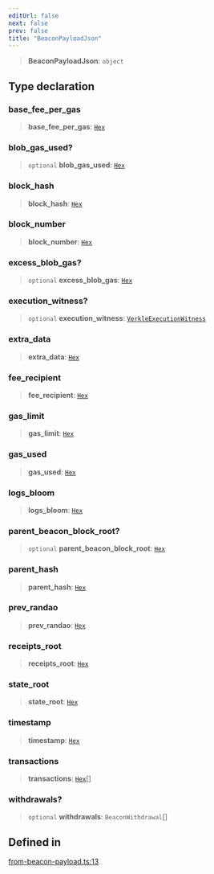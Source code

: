 ```yaml
---
editUrl: false
next: false
prev: false
title: "BeaconPayloadJson"
---
```


> **BeaconPayloadJson**: `object`

## Type declaration

### base\_fee\_per\_gas

> **base\_fee\_per\_gas**: [`Hex`](/reference/tevm/utils/type-aliases/hex/)

### blob\_gas\_used?

> `optional` **blob\_gas\_used**: [`Hex`](/reference/tevm/utils/type-aliases/hex/)

### block\_hash

> **block\_hash**: [`Hex`](/reference/tevm/utils/type-aliases/hex/)

### block\_number

> **block\_number**: [`Hex`](/reference/tevm/utils/type-aliases/hex/)

### excess\_blob\_gas?

> `optional` **excess\_blob\_gas**: [`Hex`](/reference/tevm/utils/type-aliases/hex/)

### execution\_witness?

> `optional` **execution\_witness**: [`VerkleExecutionWitness`](/reference/tevm/block/interfaces/verkleexecutionwitness/)

### extra\_data

> **extra\_data**: [`Hex`](/reference/tevm/utils/type-aliases/hex/)

### fee\_recipient

> **fee\_recipient**: [`Hex`](/reference/tevm/utils/type-aliases/hex/)

### gas\_limit

> **gas\_limit**: [`Hex`](/reference/tevm/utils/type-aliases/hex/)

### gas\_used

> **gas\_used**: [`Hex`](/reference/tevm/utils/type-aliases/hex/)

### logs\_bloom

> **logs\_bloom**: [`Hex`](/reference/tevm/utils/type-aliases/hex/)

### parent\_beacon\_block\_root?

> `optional` **parent\_beacon\_block\_root**: [`Hex`](/reference/tevm/utils/type-aliases/hex/)

### parent\_hash

> **parent\_hash**: [`Hex`](/reference/tevm/utils/type-aliases/hex/)

### prev\_randao

> **prev\_randao**: [`Hex`](/reference/tevm/utils/type-aliases/hex/)

### receipts\_root

> **receipts\_root**: [`Hex`](/reference/tevm/utils/type-aliases/hex/)

### state\_root

> **state\_root**: [`Hex`](/reference/tevm/utils/type-aliases/hex/)

### timestamp

> **timestamp**: [`Hex`](/reference/tevm/utils/type-aliases/hex/)

### transactions

> **transactions**: [`Hex`](/reference/tevm/utils/type-aliases/hex/)[]

### withdrawals?

> `optional` **withdrawals**: `BeaconWithdrawal`[]

## Defined in

[from-beacon-payload.ts:13](https://github.com/evmts/tevm-monorepo/blob/main/packages/block/src/from-beacon-payload.ts#L13)
